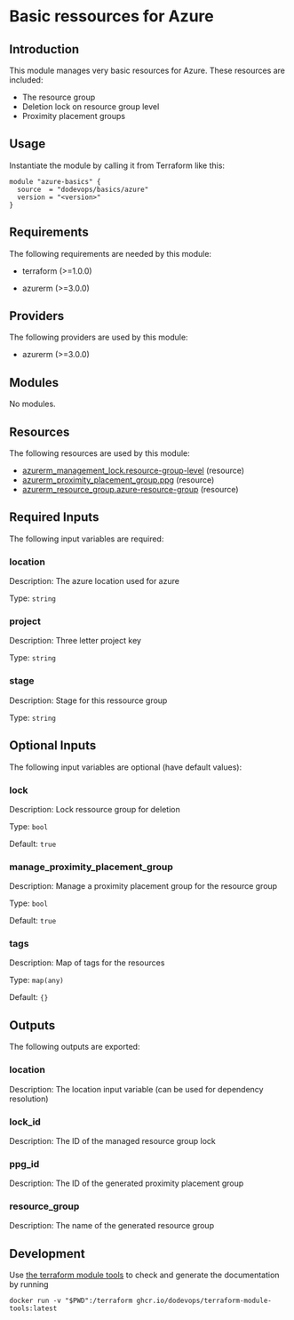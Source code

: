 # Basic ressources for Azure

## Introduction

This module manages very basic resources for Azure. These resources are included:

* The resource group
* Deletion lock on resource group level
* Proximity placement groups

## Usage

Instantiate the module by calling it from Terraform like this:

```hcl
module "azure-basics" {
  source  = "dodevops/basics/azure"
  version = "<version>"
}
```

<!-- BEGIN_TF_DOCS -->
## Requirements

The following requirements are needed by this module:

- terraform (>=1.0.0)

- azurerm (>=3.0.0)

## Providers

The following providers are used by this module:

- azurerm (>=3.0.0)

## Modules

No modules.

## Resources

The following resources are used by this module:

- [azurerm_management_lock.resource-group-level](https://registry.terraform.io/providers/hashicorp/azurerm/latest/docs/resources/management_lock) (resource)
- [azurerm_proximity_placement_group.ppg](https://registry.terraform.io/providers/hashicorp/azurerm/latest/docs/resources/proximity_placement_group) (resource)
- [azurerm_resource_group.azure-resource-group](https://registry.terraform.io/providers/hashicorp/azurerm/latest/docs/resources/resource_group) (resource)

## Required Inputs

The following input variables are required:

### location

Description: The azure location used for azure

Type: `string`

### project

Description: Three letter project key

Type: `string`

### stage

Description: Stage for this ressource group

Type: `string`

## Optional Inputs

The following input variables are optional (have default values):

### lock

Description: Lock ressource group for deletion

Type: `bool`

Default: `true`

### manage\_proximity\_placement\_group

Description: Manage a proximity placement group for the resource group

Type: `bool`

Default: `true`

### tags

Description: Map of tags for the resources

Type: `map(any)`

Default: `{}`

## Outputs

The following outputs are exported:

### location

Description: The location input variable (can be used for dependency resolution)

### lock\_id

Description: The ID of the managed resource group lock

### ppg\_id

Description: The ID of the generated proximity placement group

### resource\_group

Description: The name of the generated resource group
<!-- END_TF_DOCS -->

## Development

Use [the terraform module tools](https://github.com/dodevops/terraform-module-tools) to check and generate the documentation by running

    docker run -v "$PWD":/terraform ghcr.io/dodevops/terraform-module-tools:latest

